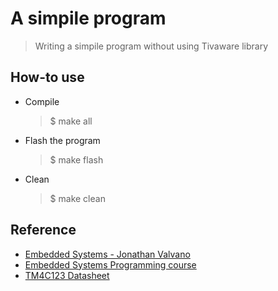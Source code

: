 # A simpile program

> Writing a simpile program without using Tivaware library

## How-to use

* Compile

  > $ make all

* Flash the program

  > $ make flash

* Clean

  > $ make clean

## Reference

* [Embedded Systems - Jonathan Valvano](http://users.ece.utexas.edu/~valvano/Volume1/E-Book/)
* [Embedded Systems Programming course](https://www.youtube.com/playlist?list=PLPW8O6W-1chwyTzI3BHwBLbGQoPFxPAPM)
* [TM4C123 Datasheet](http://www.ti.com/lit/ds/symlink/tm4c123gh6pm.pdf)